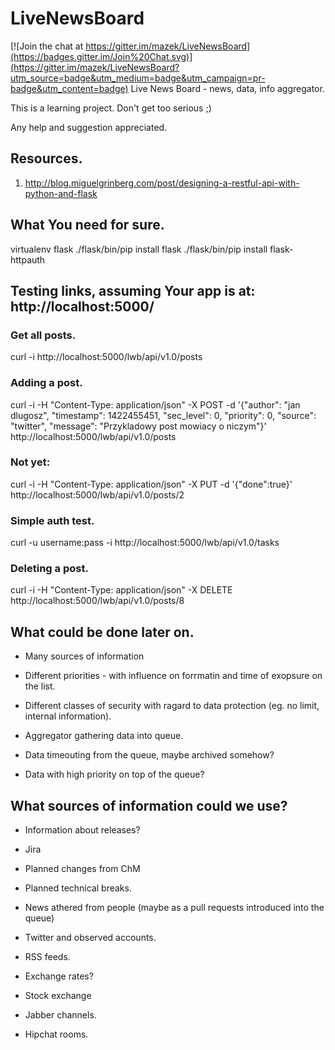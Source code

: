 # LiveNewsBoard

[![Join the chat at https://gitter.im/mazek/LiveNewsBoard](https://badges.gitter.im/Join%20Chat.svg)](https://gitter.im/mazek/LiveNewsBoard?utm_source=badge&utm_medium=badge&utm_campaign=pr-badge&utm_content=badge)
Live News Board - news, data, info aggregator.

This is a learning project. Don't get too serious ;)

Any help and suggestion appreciated.

## Resources.
1) http://blog.miguelgrinberg.com/post/designing-a-restful-api-with-python-and-flask

## What You need for sure.
virtualenv flask
./flask/bin/pip install flask
./flask/bin/pip install flask-httpauth

## Testing links, assuming Your app is at: http://localhost:5000/

### Get all posts.
curl -i http://localhost:5000/lwb/api/v1.0/posts

### Adding a post.
curl -i -H "Content-Type: application/json" -X POST -d '{"author": "jan dlugosz", "timestamp": 1422455451, "sec_level": 0, "priority": 0, "source": "twitter", "message": "Przykladowy post mowiacy o niczym"}' http://localhost:5000/lwb/api/v1.0/posts

### Not yet:
curl -i -H "Content-Type: application/json" -X PUT -d '{"done":true}' http://localhost:5000/lwb/api/v1.0/posts/2

### Simple auth test.
curl -u username:pass -i http://localhost:5000/lwb/api/v1.0/tasks

### Deleting a post.
curl -i -H "Content-Type: application/json" -X DELETE  http://localhost:5000/lwb/api/v1.0/posts/8

## What could be done later on.
*  Many sources of information

*  Different priorities - with influence on forrmatin and time of exopsure on the list.

*  Different classes of security with ragard to data protection (eg. no limit, internal information).

*  Aggregator gathering data into queue.

*  Data timeouting from the queue, maybe archived somehow?

*  Data with high priority on top of the queue?


## What sources of information could we use?

*  Information about releases?

*  Jira 

*  Planned changes from ChM

*  Planned technical breaks.

*  News athered from people (maybe as a pull requests introduced into the queue)

*  Twitter and observed accounts.

*  RSS feeds.

*  Exchange rates?

*  Stock exchange

*  Jabber channels.

* Hipchat rooms.

